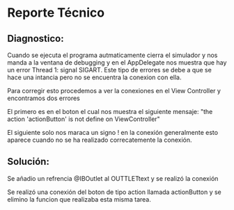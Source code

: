 # Reporte Técnico


## Diagnostico:

Cuando se ejecuta el programa autmaticamente cierra el simulador y nos manda a la ventana de debugging y en el AppDelegate nos muestra que hay un error Thread 1: signal SIGART. Este tipo de errores se debe a que se hace una intancia pero no se encuentra la conexion con ella.

Para corregir esto procedemos a ver la conexiones en el View Controller y encontramos dos errores

El primero es en el boton el cual nos muestra el siguiente mensaje:
"the action 'actionButton' is not define on ViewController"

El siguiente solo nos maraca un signo ! en la conexión generalmente esto aparece cuando no se ha realizado correcatemente la conexión.


## Solución:


Se añadio un refrencia @IBOutlet al OUTTLETtext y se realizó la conexión

Se realizó una conexión del boton de tipo action llamada actionButton y se elimino la funcion que realizaba esta misma tarea.
